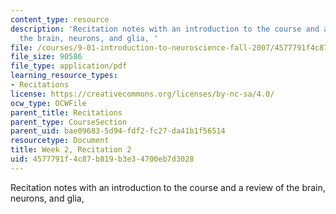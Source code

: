 ```yaml
---
content_type: resource
description: 'Recitation notes with an introduction to the course and a review of
  the brain, neurons, and glia, '
file: /courses/9-01-introduction-to-neuroscience-fall-2007/4577791f4c87b819b3e34700eb7d3028_wk02_9_01_r01.pdf
file_size: 90586
file_type: application/pdf
learning_resource_types:
- Recitations
license: https://creativecommons.org/licenses/by-nc-sa/4.0/
ocw_type: OCWFile
parent_title: Recitations
parent_type: CourseSection
parent_uid: bae09683-5d94-fdf2-fc27-da41b1f56514
resourcetype: Document
title: Week 2, Recitation 2
uid: 4577791f-4c87-b819-b3e3-4700eb7d3028
---
```

Recitation notes with an introduction to the course and a review of the brain, neurons, and glia, 